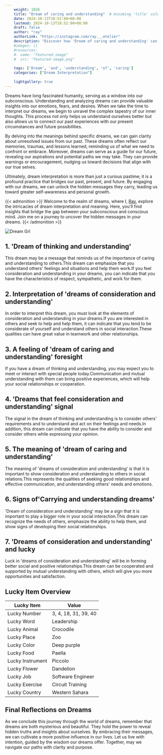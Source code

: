 ```yaml
---
    weight: 1026
    title: "Dream of caring and understanding"  # Assuming 'title' column exists
    date: 2024-10-13T18:52:00+08:00
    lastmod: 2024-10-13T18:52:00+08:00
    draft: false
    author: "ray"
    authorLink: "https://instagram.com/ray._.atelier"
    description: "Discover how 'Dream of caring and understanding' can interpret your future and uncover its significant meanings in your life."
    #images: []
    #resources:
    #- name: "featured-image"
    #  src: "featured-image.png"
    
    tags: ['Dream', 'and', 'understanding', 'of', 'caring']
    categories: ["Dream Interpretation"]
    
    lightgallery: true
---
```

    
Dreams have long fascinated humanity, serving as a window into our subconscious. Understanding and analyzing dreams can provide valuable insights into our emotions, fears, and desires. When we take the time to interpret our dreams, we begin to unravel the complex tapestry of our inner thoughts. This process not only helps us understand ourselves better but also allows us to connect our past experiences with our present circumstances and future possibilities.

By delving into the meanings behind specific dreams, we can gain clarity about unresolved issues from our past. These dreams often reflect our memories, traumas, and lessons learned, reminding us of what we need to confront or embrace. Moreover, dreams can serve as a guide for our future, revealing our aspirations and potential paths we may take. They can provide warnings or encouragement, nudging us toward decisions that align with our true selves.

Ultimately, dream interpretation is more than just a curious pastime; it is a profound practice that bridges our past, present, and future. By engaging with our dreams, we can unlock the hidden messages they carry, leading us toward greater self-awareness and personal growth.

{{< admonition >}}
Welcome to the realm of dreams, where I, [Ray](https://instagram.com/ray._.atelier), explore the intricacies of dream interpretation and meaning. Here, you’ll find insights that bridge the gap between your subconscious and conscious mind. Join me on a journey to uncover the hidden messages in your dreams.
{{< /admonition >}}

![Dream Grl](https://cdn.pixabay.com/photo/2017/11/02/03/35/gothic-2910057_1280.jpg "Dream Grl")

## 1. 'Dream of thinking and understanding'
This dream may be a message that reminds us of the importance of caring and understanding to others.This dream can emphasize that you understand others' feelings and situations and help them work.If you feel consideration and understanding in your dreams, you can indicate that you have the characteristics of respect, sympathetic, and work for them.

## 2. Interpretation of 'dreams of consideration and understanding'
In order to interpret this dream, you must look at the elements of consideration and understanding in your dreams.If you are interested in others and seek to help and help them, it can indicate that you tend to be considerate of yourself and understand others in social interaction.These qualities can have great value in teamwork and other relationships.

## 3. A feeling of 'dream of caring and understanding' foresight
If you have a dream of thinking and understanding, you may expect you to meet or interact with special people today.Communication and mutual understanding with them can bring positive experiences, which will help your social relationships or cooperation.

## 4. 'Dreams that feel consideration and understanding' signal
The signal in the dream of thinking and understanding is to consider others' requirements and to understand and act on their feelings and needs.In addition, this dream can indicate that you have the ability to consider and consider others while expressing your opinion.

## 5. The meaning of 'dream of caring and understanding'
The meaning of 'dreams of consideration and understanding' is that it is important to show consideration and understanding to others in social relations.This represents the qualities of seeking good relationships and effective communication, and understanding others' needs and emotions.

## 6. Signs of'Carrying and understanding dreams'
'Dream of consideration and understanding' may be a sign that it is important to play a bigger role in your social interaction.This dream can recognize the needs of others, emphasize the ability to help them, and show signs of developing their social relationships.

## 7. 'Dreams of consideration and understanding' and lucky
Luck in 'dreams of consideration and understanding' will be in forming better social and positive relationships.This dream can be cooperated and supported by mutual understanding with others, which will give you more opportunities and satisfaction.

## Lucky Item Overview
| Lucky Item          | Value              |
|---------------|--------------------|
| Lucky Number        | 3, 4, 18, 31, 39, 40  |
| Lucky Word          | Leadership |
| Lucky Animal        | Crocodile |
| Lucky Place         | Zoo     |
| Lucky Color         | Deep purple     |
| Lucky Food          | Paella      |
| Lucky Instrument    | Piccolo |
| Lucky Flower        | Dandelion    |
| Lucky Job           | Software Engineer       |
| Lucky Exercise      | Circuit Training  |
| Lucky Country       | Western Sahara    |


##  Final Reflections on Dreams

As we conclude this journey through the world of dreams, remember that dreams are both mysterious and beautiful. They hold the power to reveal hidden truths and insights about ourselves. By embracing their messages, we can cultivate a more positive influence in our lives. Let us live with intention, guided by the wisdom our dreams offer. Together, may we navigate our paths with clarity and purpose.
